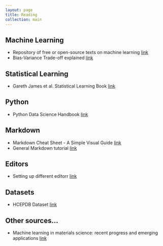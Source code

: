 ```yaml
---
layout: page
title: Reading
collection: main
---
```


## Machine Learning 
* Repository of free or open-source texts on machine learning <a href="https://github.com/josephmisiti/awesome-machine-learning/blob/master/books.md" target="_blank"> link</a>
* Bias-Variance Trade-off explained <a href="http://scott.fortmann-roe.com/docs/BiasVariance.html">link</a>

## Statistical Learning 
* Gareth James et al. Statistical Learning Book <a href="http://www-bcf.usc.edu/%7Egareth/ISL/" target="_blank"> link</a>    

## Python 
* Python Data Science Handbook <a href="https://jakevdp.github.io/PythonDataScienceHandbook/"> link </a>

## Markdown 
* Markdown Cheat Sheet - A Simple Visual Guide <a href="https://beegit.com/markdown-cheat-sheet"> link </a>
* General Markdown tutorial <a href="http://commonmark.org/help/tutorial/"> link </a>

## Editors
* Setting up different editorr <a href="http://swcarpentry.github.io/git-novice/02-setup/"> link </a>

## Datasets
* HCEPDB Dataset <a href="http://faculty.washington.edu/dacb/HCEPDB_moldata.zip"> link </a>

## Other sources...
* Machine learning in materials science: recent progress and emerging applications <a href="https://ws680.nist.gov/publication/get_pdf.cfm?pub_id=915933"> link </a>

